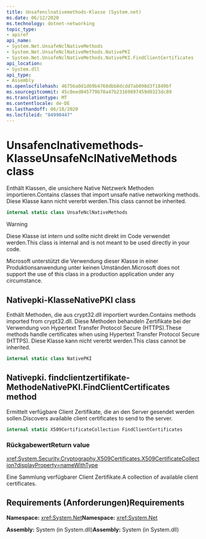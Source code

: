 ```yaml
---
title: Unsafenclnativemethods-Klasse (System.net)
ms.date: 06/12/2020
ms.technology: dotnet-networking
topic_type:
- apiref
api_name:
- System.Net.UnsafeNclNativeMethods
- System.Net.UnsafeNclNativeMethods.NativePKI
- System.Net.UnsafeNclNativeMethods.NativePKI.FindClientCertificates
api_location:
- System.dll
api_type:
- Assembly
ms.openlocfilehash: 46756a0d1d69b4768dbb8dcdd7ab098d3f1849bf
ms.sourcegitcommit: 45c8eed045779b70a47b23169897459d0323dc89
ms.translationtype: MT
ms.contentlocale: de-DE
ms.lasthandoff: 06/18/2020
ms.locfileid: "84990447"
---
```

# <a name="unsafenclnativemethods-class"></a><span data-ttu-id="d8f42-102">Unsafenclnativemethods-Klasse</span><span class="sxs-lookup"><span data-stu-id="d8f42-102">UnsafeNclNativeMethods class</span></span>

<span data-ttu-id="d8f42-103">Enthält Klassen, die unsichere Native Netzwerk Methoden importieren.</span><span class="sxs-lookup"><span data-stu-id="d8f42-103">Contains classes that import unsafe native networking methods.</span></span> <span data-ttu-id="d8f42-104">Diese Klasse kann nicht vererbt werden.</span><span class="sxs-lookup"><span data-stu-id="d8f42-104">This class cannot be inherited.</span></span>

```csharp
internal static class UnsafeNclNativeMethods
```

> [!WARNING]
> <span data-ttu-id="d8f42-105">Diese Klasse ist intern und sollte nicht direkt im Code verwendet werden.</span><span class="sxs-lookup"><span data-stu-id="d8f42-105">This class is internal and is not meant to be used directly in your code.</span></span>
>
> <span data-ttu-id="d8f42-106">Microsoft unterstützt die Verwendung dieser Klasse in einer Produktionsanwendung unter keinen Umständen.</span><span class="sxs-lookup"><span data-stu-id="d8f42-106">Microsoft does not support the use of this class in a production application under any circumstance.</span></span>

## <a name="nativepki-class"></a><span data-ttu-id="d8f42-107">Nativepki-Klasse</span><span class="sxs-lookup"><span data-stu-id="d8f42-107">NativePKI class</span></span>

<span data-ttu-id="d8f42-108">Enthält Methoden, die aus crypt32.dll importiert wurden.</span><span class="sxs-lookup"><span data-stu-id="d8f42-108">Contains methods imported from crypt32.dll.</span></span> <span data-ttu-id="d8f42-109">Diese Methoden behandeln Zertifikate bei der Verwendung von Hypertext Transfer Protocol Secure (HTTPS).</span><span class="sxs-lookup"><span data-stu-id="d8f42-109">These methods handle certificates when using Hypertext Transfer Protocol Secure (HTTPS).</span></span> <span data-ttu-id="d8f42-110">Diese Klasse kann nicht vererbt werden.</span><span class="sxs-lookup"><span data-stu-id="d8f42-110">This class cannot be inherited.</span></span>

```csharp
internal static class NativePKI
```

## <a name="nativepkifindclientcertificates-method"></a><span data-ttu-id="d8f42-111">Nativepki. findclientzertifikate-Methode</span><span class="sxs-lookup"><span data-stu-id="d8f42-111">NativePKI.FindClientCertificates method</span></span>

<span data-ttu-id="d8f42-112">Ermittelt verfügbare Client Zertifikate, die an den Server gesendet werden sollen.</span><span class="sxs-lookup"><span data-stu-id="d8f42-112">Discovers available client certificates to send to the server.</span></span>

```csharp
internal static X509CertificateCollection FindClientCertificates
```

### <a name="return-value"></a><span data-ttu-id="d8f42-113">Rückgabewert</span><span class="sxs-lookup"><span data-stu-id="d8f42-113">Return value</span></span>

<xref:System.Security.Cryptography.X509Certificates.X509CertificateCollection?displayProperty=nameWithType>

<span data-ttu-id="d8f42-114">Eine Sammlung verfügbarer Client Zertifikate.</span><span class="sxs-lookup"><span data-stu-id="d8f42-114">A collection of available client certificates.</span></span>

## <a name="requirements"></a><span data-ttu-id="d8f42-115">Requirements (Anforderungen)</span><span class="sxs-lookup"><span data-stu-id="d8f42-115">Requirements</span></span>

<span data-ttu-id="d8f42-116">**Namespace:** <xref:System.Net></span><span class="sxs-lookup"><span data-stu-id="d8f42-116">**Namespace:** <xref:System.Net></span></span>

<span data-ttu-id="d8f42-117">**Assembly:** System (in System.dll)</span><span class="sxs-lookup"><span data-stu-id="d8f42-117">**Assembly:** System (in System.dll)</span></span>
